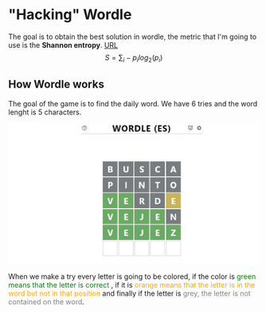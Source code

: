 # "Hacking" Wordle

The goal is to obtain the best solution in wordle, the metric that I'm going to use is the **Shannon entropy**.
[URL](https://wordle.danielfrg.com/)
$$ S = \sum_{i} -p_{i} log_{2}\left ( p_{i} \right ) $$
## How Wordle works

The goal of the game is to find the daily word. We have 6 tries and the word lenght is 5 characters.

![alt text](./wordle_image.jpg)

When we make a try every letter is going to be colored, if the color is <font color="green"> green means that the letter is correct </font>, if it is <font color="orange">orange means that the letter is in the word but not in that position</font> and finally if the letter is <font color="grey">grey, the letter is not contained on the word</font>.
